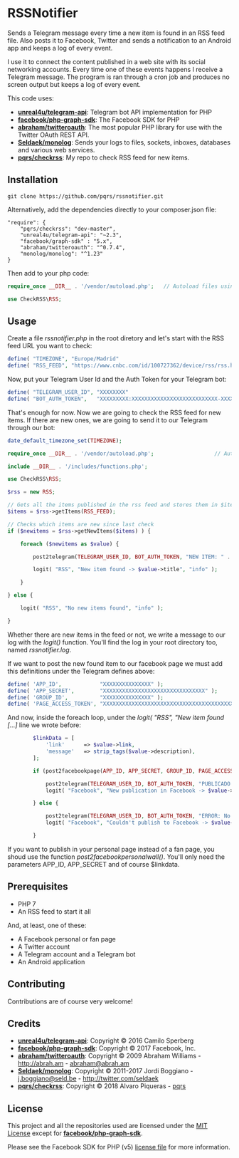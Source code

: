 # RSSNotifier

Sends a Telegram message every time a new item is found in an RSS feed file. Also posts it to Facebook, Twitter and sends a notification to an Android app and keeps a log of every event.

I use it to connect the content published in a web site with its social networking accounts. Every time one of these events happens I receive a Telegram message. The program is ran through a cron job and produces no screen output but keeps a log of every event.

This code uses:

* [**unreal4u/telegram-api**](https://github.com/unreal4u/telegram-api): Telegram bot API implementation for PHP
* [**facebook/php-graph-sdk**](https://github.com/facebook/php-graph-sdk): The Facebook SDK for PHP
* [**abraham/twitteroauth**](https://github.com/abraham/twitteroauth): The most popular PHP library for use with the Twitter OAuth REST API.
* [**Seldaek/monolog**](https://github.com/Seldaek/monolog): Sends your logs to files, sockets, inboxes, databases and various web services.
* [**pqrs/checkrss**](https://github.com/pqrs/checkrss): My repo to check RSS feed for new items.


## Installation

``` 
git clone https://github.com/pqrs/rssnotifier.git
```

Alternatively, add the dependencies directly to your composer.json file:

``` 
"require": {
    "pqrs/checkrss": "dev-master",
    "unreal4u/telegram-api": "~2.3",
    "facebook/graph-sdk" : "5.x",
    "abraham/twitteroauth": "^0.7.4",
    "monolog/monolog": "^1.23"
}
```

Then add to your php code:

``` php
require_once __DIR__ . '/vendor/autoload.php';   // Autoload files using Composer autoload

use CheckRSS\RSS;
```


## Usage

Create a file *rssnotifier.php* in the root diretory and let's start with the RSS feed URL you want to check:

``` php
define( "TIMEZONE", "Europe/Madrid"                                         ); // Your timezone
define( "RSS_FEED", "https://www.cnbc.com/id/100727362/device/rss/rss.html" ); // The RSS feed URL
```

Now, put your Telegram User Id and the Auth Token for your Telegram bot:

``` php
define( "TELEGRAM_USER_ID", "XXXXXXXX"                                      ); // Your telegram User ID
define( "BOT_AUTH_TOKEN",   "XXXXXXXXX:XXXXXXXXXXXXXXXXXXXXXXXXXXX-XXXXXXX" ); // Telegram bot token
```

That's enough for now. Now we are going to check the RSS feed for new items. If there are new ones, we are going to send it to our Telegram through our bot:

``` php
date_default_timezone_set(TIMEZONE);

require_once __DIR__ . '/vendor/autoload.php';                   // Autoload files using Composer autoload

include __DIR__ . '/includes/functions.php';

use CheckRSS\RSS;

$rss = new RSS;

// Gets all the items published in the rss feed and stores them in $items
$items = $rss->getItems(RSS_FEED);

// Checks which items are new since last check
if ($newitems = $rss->getNewItems($items) ) {

    foreach ($newitems as $value) {

        post2telegram(TELEGRAM_USER_ID, BOT_AUTH_TOKEN, "NEW ITEM: " . $value->title);     // Sends item title to telegram

        logit( "RSS", "New item found -> $value->title", "info" );

    }

} else {

	logit( "RSS", "No new items found", "info" );

}


```

Whether there are new items in the feed or not, we write a message to our log with the *logit()* function. You'll find the log in your root directory too, named *rssnotifier.log*.

If we want to post the new found item to our facebook page we must add this definitions under the Telegram defines above:

``` php
define( 'APP_ID',            "XXXXXXXXXXXXXXX" );
define( 'APP_SECRET',        "XXXXXXXXXXXXXXXXXXXXXXXXXXXXXXXX" );
define( 'GROUP_ID',          "XXXXXXXXXXXXXXX" );
define( 'PAGE_ACCESS_TOKEN', "XXXXXXXXXXXXXXXXXXXXXXXXXXXXXXXXXXXXXXXXXXXXXXXXXXXXXXXXXXXXXXXXXXXXXXXXXXXXXXXXXXXXXXXXXXXXXXXXXXXXXXXXXXXXXXXXXXXXXXXXXXXXXXXXXXXXXXXXXXXXXXXXXXXXXXXXXXXXXXXXXXXXXXXXXXXXXXXXXX" );
```

And now, inside the foreach loop, under the *logit( "RSS", "New item found [...]* line we wrote before:

``` php
        $linkData = [                                                       // Sends item link & description to FB page
            'link'      => $value->link,
            'message'   => strip_tags($value->description),
        ];

        if (post2facebookpage(APP_ID, APP_SECRET, GROUP_ID, PAGE_ACCESS_TOKEN, $linkData)) {

            post2telegram(TELEGRAM_USER_ID, BOT_AUTH_TOKEN, "PUBLICADO EN FACEBOOK: " . $value->title . PHP_EOL . PHP_EOL . strip_tags($value->description) . PHP_EOL . PHP_EOL . $value->link );
            logit( "Facebook", "New publication in Facebook -> $value->title", "info" );           

        } else {

            post2telegram(TELEGRAM_USER_ID, BOT_AUTH_TOKEN, "ERROR: No se pudo publicar en Facebook la noticia '" . $value->title . "'" );
            logit( "Facebook", "Couldn't publish to Facebook -> $value->title", "error" );

        }
```

If you want to publish in your personal page instead of a fan page, you shoud use the function *post2facebookpersonalwall()*. You'll only need the parameters APP_ID, APP_SECRET and of course $linkdata.

## Prerequisites

* PHP 7
* An RSS feed to start it all

And, at least, one of these:

* A Facebook personal or fan page
* A Twitter account
* A Telegram account and a Telegram bot
* An Android application


## Contributing

Contributions are of course very welcome!


## Credits

* [**unreal4u/telegram-api**](https://github.com/unreal4u/telegram-api): Copyright © 2016 Camilo Sperberg
* [**facebook/php-graph-sdk**](https://github.com/facebook/php-graph-sdk): Copyright © 2017 Facebook, Inc.
* [**abraham/twitteroauth**](https://github.com/abraham/twitteroauth): Copyright © 2009 Abraham Williams - http://abrah.am - abraham@abrah.am
* [**Seldaek/monolog**](https://github.com/Seldaek/monolog): Copyright © 2011-2017 Jordi Boggiano - j.boggiano@seld.be - http://twitter.com/seldaek
* [**pqrs/checkrss**](https://github.com/pqrs/checkrss): Copyright © 2018 Alvaro Piqueras - [pqrs](https://github.com/pqrs)


## License

This project and all the repositories used are licensed under the [MIT License](LICENSE) except for [**facebook/php-graph-sdk**](https://github.com/facebook/php-graph-sdk).

Please see the Facebook SDK for PHP (v5) [license file](https://github.com/facebook/php-graph-sdk/blob/master/LICENSE) for more information.

